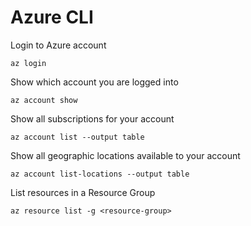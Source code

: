 Azure CLI
=================

Login to Azure account
```
az login
```

Show which account you are logged into
```
az account show
```

Show all subscriptions for your account
```
az account list --output table
```

Show all geographic locations available to your account
```
az account list-locations --output table
```

List resources in a Resource Group
```
az resource list -g <resource-group>
```

